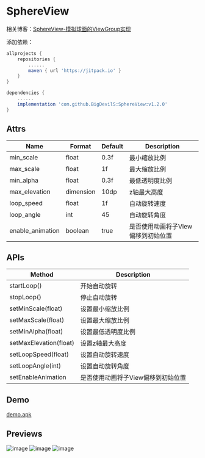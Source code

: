 # SphereView
相关博客：[SphereView-模拟球面的ViewGroup实现](https://juejin.im/post/5da5376e6fb9a04e065d7555)

添加依赖：
```gradle
allprojects {
    repositories {
        ......
        maven { url 'https://jitpack.io' }
    }
}

dependencies {
    ......
    implementation 'com.github.BigDevilS:SphereView:v1.2.0'
}
```

## Attrs
Name|Format|Default|Description
--|--|--|--
min_scale|float|0.3f|最小缩放比例
max_scale|float|1f|最大缩放比例
min_alpha|float|0.3f|最低透明度比例
max_elevation|dimension|10dp|z轴最大高度
loop_speed|float|1f|自动旋转速度
loop_angle|int|45|自动旋转角度
enable_animation|boolean|true|是否使用动画将子View偏移到初始位置
## APIs

Method|Description
--|--
startLoop()|开始自动旋转
stopLoop()|停止自动旋转
setMinScale(float)|设置最小缩放比例
setMaxScale(float)|设置最大缩放比例
setMinAlpha(float)|设置最低透明度比例
setMaxElevation(float)|设置z轴最大高度
setLoopSpeed(float)|设置自动旋转速度
setLoopAngle(int)|设置自动旋转角度
setEnableAnimation|是否使用动画将子View偏移到初始位置

## Demo
[demo.apk](https://github.com/BigDevilS/SphereView/raw/master/previews/demo.apk)

## Previews
![image](https://github.com/BigDevilS/SphereView/blob/master/previews/1.gif)
![image](https://github.com/BigDevilS/SphereView/blob/master/previews/2.gif)
![image](https://github.com/BigDevilS/SphereView/blob/master/previews/3.gif)
